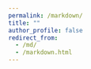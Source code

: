 ```yaml
---
permalink: /markdown/
title: ""
author_profile: false
redirect_from: 
  - /md/
  - /markdown.html
---
```



